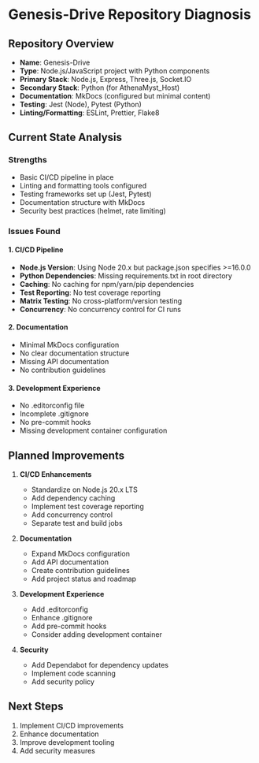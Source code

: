 # Genesis-Drive Repository Diagnosis

## Repository Overview
- **Name**: Genesis-Drive
- **Type**: Node.js/JavaScript project with Python components
- **Primary Stack**: Node.js, Express, Three.js, Socket.IO
- **Secondary Stack**: Python (for AthenaMyst_Host)
- **Documentation**: MkDocs (configured but minimal content)
- **Testing**: Jest (Node), Pytest (Python)
- **Linting/Formatting**: ESLint, Prettier, Flake8

## Current State Analysis

### Strengths
- Basic CI/CD pipeline in place
- Linting and formatting tools configured
- Testing frameworks set up (Jest, Pytest)
- Documentation structure with MkDocs
- Security best practices (helmet, rate limiting)

### Issues Found

#### 1. CI/CD Pipeline
- **Node.js Version**: Using Node 20.x but package.json specifies >=16.0.0
- **Python Dependencies**: Missing requirements.txt in root directory
- **Caching**: No caching for npm/yarn/pip dependencies
- **Test Reporting**: No test coverage reporting
- **Matrix Testing**: No cross-platform/version testing
- **Concurrency**: No concurrency control for CI runs

#### 2. Documentation
- Minimal MkDocs configuration
- No clear documentation structure
- Missing API documentation
- No contribution guidelines

#### 3. Development Experience
- No .editorconfig file
- Incomplete .gitignore
- No pre-commit hooks
- Missing development container configuration

## Planned Improvements

1. **CI/CD Enhancements**
   - Standardize on Node.js 20.x LTS
   - Add dependency caching
   - Implement test coverage reporting
   - Add concurrency control
   - Separate test and build jobs

2. **Documentation**
   - Expand MkDocs configuration
   - Add API documentation
   - Create contribution guidelines
   - Add project status and roadmap

3. **Development Experience**
   - Add .editorconfig
   - Enhance .gitignore
   - Add pre-commit hooks
   - Consider adding development container

4. **Security**
   - Add Dependabot for dependency updates
   - Implement code scanning
   - Add security policy

## Next Steps
1. Implement CI/CD improvements
2. Enhance documentation
3. Improve development tooling
4. Add security measures
